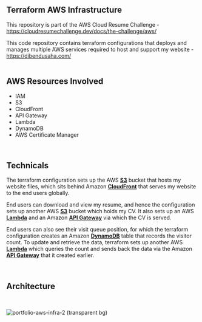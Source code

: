 ## Terraform AWS Infrastructure
This repository is part of the AWS Cloud Resume Challenge - <br />
https://cloudresumechallenge.dev/docs/the-challenge/aws/

This code repository contains terraform configurations that deploys and manages multiple AWS services required to host and support my website - <br />https://dibendusaha.com/
<br />
<br />

## AWS Resources Involved
- IAM
- S3
- CloudFront
- API Gateway
- Lambda
- DynamoDB
- AWS Certificate Manager
<br />

## Technicals
The terraform configuration sets up the AWS <ins>**S3**</ins> bucket that hosts my website files, which sits behind Amazon <ins>**CloudFront**</ins> that serves my website to the end users globally.

End users can download and view my resume, and hence the configuration sets up another AWS <ins>**S3**</ins> bucket which holds my CV. It also sets up an AWS <ins>**Lambda**</ins> and an Amazon <ins>**API Gateway**</ins> via which the CV is served.

End users can also see their visit queue position, for which the terraform configuration creates an Amazon <ins>**DynamoDB**</ins> table that records the visitor count. To update and retrieve the data, terraform sets up another AWS <ins>**Lambda**</ins> which queries the count and sends back the data via the Amazon <ins>**API Gateway**</ins> that it created earlier.

<br />

## Architecture
<br />

![portfolio-aws-infra-2 (transparent bg)](https://github.com/user-attachments/assets/a6d82af3-3f29-4b04-ac52-b8083b3c001f)

